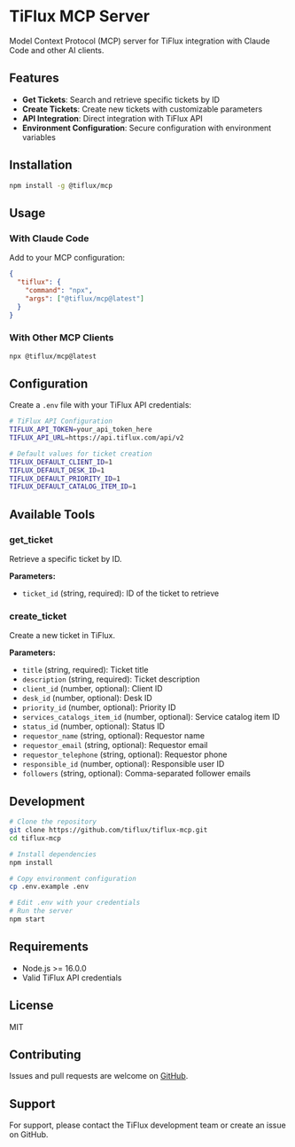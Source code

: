 # TiFlux MCP Server

Model Context Protocol (MCP) server for TiFlux integration with Claude Code and other AI clients.

## Features

- **Get Tickets**: Search and retrieve specific tickets by ID
- **Create Tickets**: Create new tickets with customizable parameters
- **API Integration**: Direct integration with TiFlux API
- **Environment Configuration**: Secure configuration with environment variables

## Installation

```bash
npm install -g @tiflux/mcp
```

## Usage

### With Claude Code

Add to your MCP configuration:

```json
{
  "tiflux": {
    "command": "npx",
    "args": ["@tiflux/mcp@latest"]
  }
}
```

### With Other MCP Clients

```bash
npx @tiflux/mcp@latest
```

## Configuration

Create a `.env` file with your TiFlux API credentials:

```bash
# TiFlux API Configuration
TIFLUX_API_TOKEN=your_api_token_here
TIFLUX_API_URL=https://api.tiflux.com/api/v2

# Default values for ticket creation
TIFLUX_DEFAULT_CLIENT_ID=1
TIFLUX_DEFAULT_DESK_ID=1
TIFLUX_DEFAULT_PRIORITY_ID=1
TIFLUX_DEFAULT_CATALOG_ITEM_ID=1
```

## Available Tools

### get_ticket
Retrieve a specific ticket by ID.

**Parameters:**
- `ticket_id` (string, required): ID of the ticket to retrieve

### create_ticket
Create a new ticket in TiFlux.

**Parameters:**
- `title` (string, required): Ticket title
- `description` (string, required): Ticket description
- `client_id` (number, optional): Client ID
- `desk_id` (number, optional): Desk ID
- `priority_id` (number, optional): Priority ID
- `services_catalogs_item_id` (number, optional): Service catalog item ID
- `status_id` (number, optional): Status ID
- `requestor_name` (string, optional): Requestor name
- `requestor_email` (string, optional): Requestor email
- `requestor_telephone` (string, optional): Requestor phone
- `responsible_id` (number, optional): Responsible user ID
- `followers` (string, optional): Comma-separated follower emails

## Development

```bash
# Clone the repository
git clone https://github.com/tiflux/tiflux-mcp.git
cd tiflux-mcp

# Install dependencies
npm install

# Copy environment configuration
cp .env.example .env

# Edit .env with your credentials
# Run the server
npm start
```

## Requirements

- Node.js >= 16.0.0
- Valid TiFlux API credentials

## License

MIT

## Contributing

Issues and pull requests are welcome on [GitHub](https://github.com/tiflux/tiflux-mcp).

## Support

For support, please contact the TiFlux development team or create an issue on GitHub.